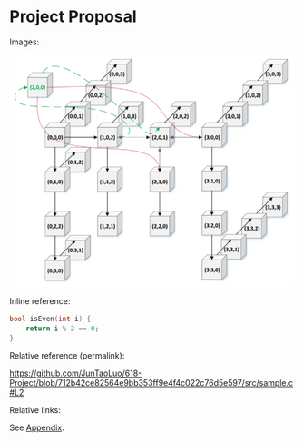 # Project Proposal

Images:

![cool diagram](docs/imgs/diagram.png)

Inline reference:

```c
bool isEven(int i) {
    return i % 2 == 0; 
}
```

Relative reference (permalink):

https://github.com/JunTaoLuo/618-Project/blob/712b42ce82564e9bb353ff9e4f4c022c76d5e597/src/sample.c#L2

Relative links:

See [Appendix](docs/Appendix.md).